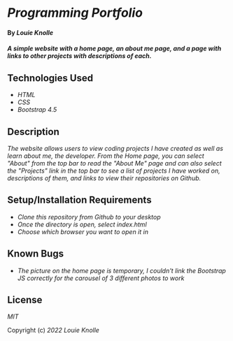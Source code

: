 # _Programming Portfolio_

#### By _**Louie Knolle**_

#### _A simple website with a home page, an about me page, and a page with links to other projects with descriptions of each._

## Technologies Used

* _HTML_
* _CSS_
* _Bootstrap 4.5_


## Description

_The website allows users to view coding projects I have created as well as learn about me, the developer. From the Home page, you can select "About" from the top bar to read the "About Me" page and can also select the "Projects" link in the top bar to see a list of projects I have worked on, descriptions of them, and links to view their repositories on Github._

## Setup/Installation Requirements

* _Clone this repository from Github to your desktop_
* _Once the directory is open, select index.html_
* _Choose which browser you want to open it in_


## Known Bugs

* _The picture on the home page is temporary, I couldn't link the Bootstrap JS correctly for the carousel of 3 different photos to work_

## License

_MIT_

Copyright (c) _2022_ _Louie Knolle_